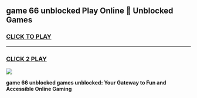 
## game 66 unblocked Play Online 👋 Unblocked Games
<h3>
<a href="https://premium.freeplayer.one?title=game_66_unblocked&ref=19F">CLICK TO PLAY</a></h3>
<hr>

<h3>
<a href="https://premium.freeplayer.one?title=game_66_unblocked&ref=19F">CLICK 2 PLAY</a>
  
</h3>

<a href="https://premium.freeplayer.one?title=game_66_unblocked&ref=19F"><img src="https://clearcache.store/games.png"></a>


**game 66 unblocked games unblocked: Your Gateway to Fun and Accessible Online Gaming**
